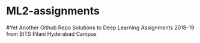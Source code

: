 # ML2-assignments
#Yet Another Github Repo
Solutions to Deep Learning Assignments 2018-19 from BITS Pilani Hyderabad Campus
